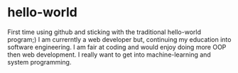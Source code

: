 # hello-world
First time using github and sticking with the traditional hello-world program;)
I am currerntly a web developer but, continuing my education into software engineering.
I am fair at coding and would enjoy doing more OOP then web development. I really want to get into machine-learning and system programming.
